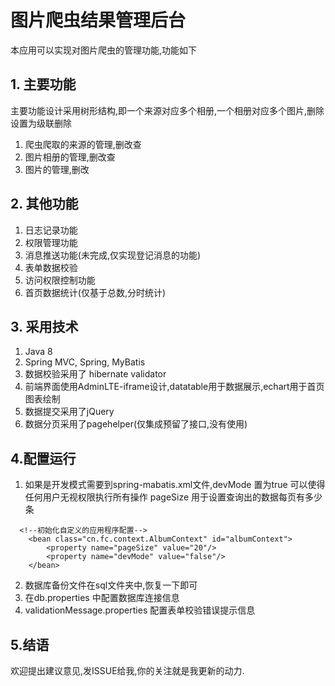 # 图片爬虫结果管理后台
本应用可以实现对图片爬虫的管理功能,功能如下
## 1. 主要功能
主要功能设计采用树形结构,即一个来源对应多个相册,一个相册对应多个图片,删除设置为级联删除
1. 爬虫爬取的来源的管理,删改查
2. 图片相册的管理,删改查
3. 图片的管理,删改
## 2. 其他功能
1. 日志记录功能
2. 权限管理功能
3. 消息推送功能(未完成,仅实现登记消息的功能)
4. 表单数据校验
5. 访问权限控制功能
6. 首页数据统计(仅基于总数,分时统计)
## 3. 采用技术
1. Java 8
2. Spring MVC, Spring, MyBatis
3. 数据校验采用了 hibernate validator
4. 前端界面使用AdminLTE-iframe设计,datatable用于数据展示,echart用于首页图表绘制
5. 数据提交采用了jQuery
6. 数据分页采用了pagehelper(仅集成预留了接口,没有使用)
## 4.配置运行
1. 如果是开发模式需要到spring-mabatis.xml文件,devMode 置为true 可以使得任何用户无视权限执行所有操作
pageSize 用于设置查询出的数据每页有多少条
```
  <!--初始化自定义的应用程序配置-->
    <bean class="cn.fc.context.AlbumContext" id="albumContext">
        <property name="pageSize" value="20"/>
        <property name="devMode" value="false"/>
    </bean>
```
2. 数据库备份文件在sql文件夹中,恢复一下即可
3. 在db.properties 中配置数据库连接信息
4. validationMessage.properties 配置表单校验错误提示信息
## 5.结语
欢迎提出建议意见,发ISSUE给我,你的关注就是我更新的动力.
